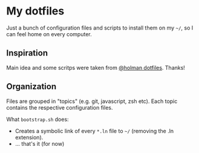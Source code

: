 # My dotfiles

Just a bunch of configuration files and scripts to install them on my `~/`, so I can feel home on every computer.

## Inspiration

Main idea and some scritps were taken from [@holman dotfiles](https://github.com/holman/dotfiles). Thanks!

## Organization

Files are grouped in "topics" (e.g. git, javascript, zsh etc). Each topic contains the respective configuration files.

What `bootstrap.sh` does:

* Creates a symbolic link of every `*.ln` file to `~/` (removing the .ln extension).
* ... that's it (for now)
